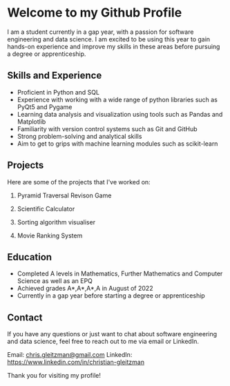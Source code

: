 # Welcome to my Github Profile

I am a student currently in a gap year, with a passion for software engineering and data science. I am excited to be using this year to gain hands-on experience and improve my skills in these areas before pursuing a degree or apprenticeship.

## Skills and Experience

- Proficient in Python and SQL
- Experience with working with a wide range of python libraries such as PyQt5 and Pygame
- Learning data analysis and visualization using tools such as Pandas and Matplotlib
- Familiarity with version control systems such as Git and GitHub
- Strong problem-solving and analytical skills
- Aim to get to grips with machine learning modules such as scikit-learn

## Projects

Here are some of the projects that I've worked on:

1. Pyramid Traversal Revison Game

2. Scientific Calculator

3. Sorting algorithm visualiser

4. Movie Ranking System

## Education

- Completed A levels in Mathematics, Further Mathematics and Computer Science as well as an EPQ
- Achieved grades A*,A*,A*,A in August of 2022
- Currently in a gap year before starting a degree or apprenticeship

## Contact

If you have any questions or just want to chat about software engineering and data science, feel free to reach out to me via email or LinkedIn.

Email: chris.gleitzman@gmail.com
LinkedIn: https://www.linkedin.com/in/christian-gleitzman

Thank you for visiting my profile!
